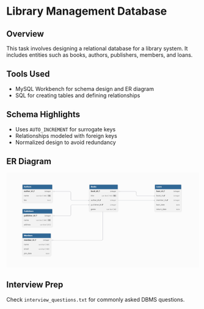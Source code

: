 # Library Management Database

## Overview
This task involves designing a relational database for a library system. It includes entities such as books, authors, publishers, members, and loans.

## Tools Used
- MySQL Workbench for schema design and ER diagram
- SQL for creating tables and defining relationships

## Schema Highlights
- Uses `AUTO_INCREMENT` for surrogate keys
- Relationships modeled with foreign keys
- Normalized design to avoid redundancy

## ER Diagram
![ER Diagram](./er-diagram.png)

## Interview Prep
Check `interview_questions.txt` for commonly asked DBMS questions.
